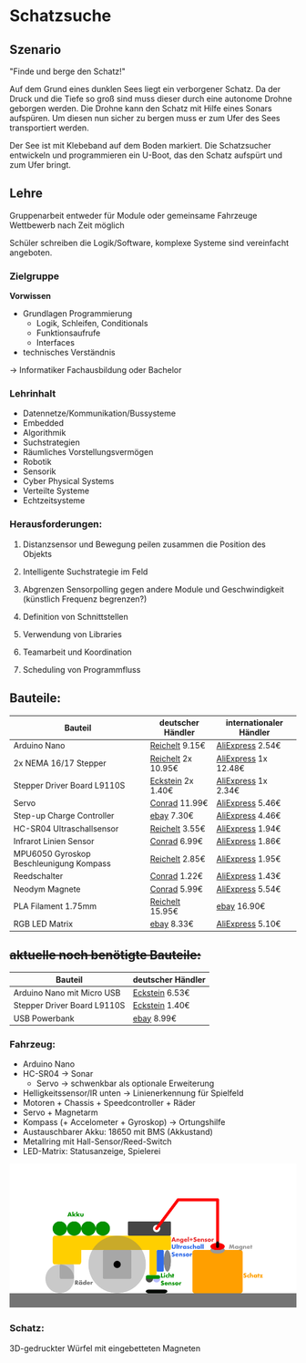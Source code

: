 # Schatzsuche

## Szenario

"Finde und berge den Schatz!"

Auf dem Grund eines dunklen Sees liegt ein verborgener Schatz. Da der Druck und die Tiefe so groß sind muss dieser durch eine autonome Drohne geborgen werden. Die Drohne kann den Schatz mit Hilfe eines Sonars aufspüren. Um diesen nun sicher zu bergen muss er zum Ufer des Sees transportiert werden.

Der See ist mit Klebeband auf dem Boden markiert. Die Schatzsucher entwickeln und programmieren ein U-Boot, das den Schatz aufspürt und zum Ufer bringt.


## Lehre

Gruppenarbeit entweder für Module oder gemeinsame Fahrzeuge
Wettbewerb nach Zeit möglich

Schüler schreiben die Logik/Software, komplexe Systeme sind vereinfacht angeboten.

### Zielgruppe 
**Vorwissen**
- Grundlagen Programmierung
  - Logik, Schleifen, Conditionals
  - Funktionsaufrufe
  - Interfaces
- technisches Verständnis

-> Informatiker Fachausbildung oder Bachelor

### Lehrinhalt
- Datennetze/Kommunikation/Bussysteme
- Embedded
- Algorithmik
- Suchstrategien
- Räumliches Vorstellungsvermögen
- Robotik
- Sensorik
- Cyber Physical Systems
- Verteilte Systeme
- Echtzeitsysteme


### Herausforderungen:
1. Distanzsensor und Bewegung peilen zusammen die Position des Objekts
2. Intelligente Suchstrategie im Feld
3. Abgrenzen Sensorpolling gegen andere Module und Geschwindigkeit (künstlich Frequenz begrenzen?)

4. Definition von Schnittstellen
5. Verwendung von Libraries
6. Teamarbeit und Koordination
7. Scheduling von Programmfluss


## Bauteile:

| Bauteil | deutscher Händler | internationaler Händler
| ------ | ------ | ------ |
| Arduino Nano | [Reichelt](https://www.reichelt.de/arduino-kompatibles-nano-board-atmega328-mini-usb-ard-nano-v3-p225690.html) 9.15€ | [AliExpress](https://de.aliexpress.com/item/32866959979.html) 2.54€
| 2x NEMA 16/17 Stepper | [Reichelt](https://www.reichelt.com/de/en/stepper-motor-nema-16-1-8-8-4-v-act-16hs2404lp1x-p260760.html)  2x 10.95€ | [AliExpress](https://de.aliexpress.com/item/4000368520911.html) 1x 12.48€
| Stepper Driver Board L9110S | [Eckstein](https://eckstein-shop.de/L9110-Dual-Channel-Stepper-Motor-Drive-Board-for-Arduino) 2x 1.40€ | [AliExpress](https://de.aliexpress.com/item/32973033865.html) 1x 2.34€
| Servo | [Conrad](https://www.conrad.de/de/p/reely-standard-servo-s-0060-mg-analog-servo-getriebe-material-metall-stecksystem-jr-2201971.html) 11.99€ | [AliExpress](https://de.aliexpress.com/item/4000595410056.html) 5.46€
| Step-up Charge Controller | [ebay](https://www.ebay.de/itm/USB-lithium-lipo-18650-battery-charger-3-7V-4-2V-to-5V-9V-12V-24V-step-up-mod-o/164121451272) 7.30€ | [AliExpress](https://de.aliexpress.com/item/32816412117.html) 4.46€
| HC-SR04 Ultraschallsensor | [Reichelt](https://www.reichelt.com/de/en/developer-boards-ultrasonic-distance-sensor-hc-sr04-debo-sen-ultra-p161487.html) 3.55€ | [AliExpress](https://de.aliexpress.com/item/32372099628.html) 1.94€
| Infrarot Linien Sensor | [Conrad](https://www.conrad.com/p/iduino-line-detector-st1140-1485324-33-5-v-dc-1-pcs-1485324) 6.99€ | [AliExpress](https://de.aliexpress.com/item/32981068185.html) 1.86€
| MPU6050 Gyroskop Beschleunigung Kompass | [Reichelt](https://www.reichelt.de/entwicklerboards-beschleunigung-gyroskop-mit-header-mpu-60-debo-sens-3axish-p266105.html) 2.85€ | [AliExpress](https://de.aliexpress.com/item/4000587196703.html) 1.95€
| Reedschalter | [Conrad](https://www.conrad.de/de/p/pic-pmc-0701-reed-kontakt-1-schliesser-150-v-dc-120-v-ac-0-5-a-10-w-503800.html) 1.22€ | [AliExpress](https://de.aliexpress.com/item/32803902404.html) 1.43€
| Neodym Magnete | [Conrad](https://www.conrad.de/de/p/maul-neodym-magnet-x-h-10-mm-x-3-mm-scheibe-silber-10-st-6166396-1796544.html) 5.99€ | [AliExpress](https://de.aliexpress.com/item/32796295596.html) 5.54€
| PLA Filament 1.75mm | [Reichelt](https://www.reichelt.com/de/en/pla-filament-1-75-mm-traffic-yellow-0-75-kg-m4p-20400211141-p277618.html) 15.95€ | [ebay](https://www.ebay.de/itm/3D-Drucker-Filament-1kg-PLA-1-75mm-Durchmesser-Spule-Rolle-1000g-Made-in-DE/401619975552) 16.90€
| RGB LED Matrix | [ebay](https://www.ebay.de/itm/WS2812-RGB-LED-Breakout-Modul-8x8-Matrix-8-12-16-24-Rund-Ring-Neopixel-AUSWAHL/293201996955) 8.33€ | [AliExpress](https://de.aliexpress.com/item/4000193732451.html) 5.10€

## ~~aktuelle noch benötigte Bauteile:~~

| Bauteil | deutscher Händler
| ------ | ------ |
| Arduino Nano mit Micro USB | [Eckstein](https://eckstein-shop.de/HIMALAYA-basic-Nano-V32-Board-Atmega328P-Arduino-kompatibel-Micro-USB-CP2104-USB-UART-IC) 6.53€
| Stepper Driver Board L9110S | [Eckstein](https://eckstein-shop.de/L9110-Dual-Channel-Stepper-Motor-Drive-Board-for-Arduino) 1.40€
| USB Powerbank | [ebay](https://www.ebay.de/itm/Powerbank-10000mAh-External-Charger-tragbare-LED-2USB-Batterie-Fur-Mobile-Phone/392659445050) 8.99€

### Fahrzeug:
- Arduino Nano
- HC-SR04 -> Sonar
  - Servo -> schwenkbar als optionale Erweiterung
- Helligkeitssensor/IR unten -> Linienerkennung für Spielfeld
- Motoren + Chassis + Speedcontroller + Räder
- Servo + Magnetarm
- Kompass (+ Accelometer + Gyroskop) -> Ortungshilfe 
- Austauschbarer Akku: 18650 mit BMS (Akkustand)
- Metallring mit Hall-Sensor/Reed-Switch
- LED-Matrix: Statusanzeige, Spielerei

![RobotSideView_2](chapters/proposals/RobotSideView_2.png)


### Schatz:
3D-gedruckter Würfel mit eingebetteten Magneten




